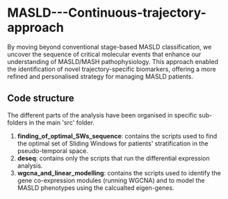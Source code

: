 # MASLD---Continuous-trajectory-approach
By moving beyond conventional stage-based MASLD classification, we uncover the sequence of critical molecular events that enhance our understanding of MASLD/MASH pathophysiology. This approach enabled the identification of novel trajectory-specific biomarkers, offering a more refined and personalised strategy for managing MASLD patients.


## Code structure

The different parts of the analysis have been organised in specific sub-folders in the main 'src' folder.

1. **finding_of_optimal_SWs_sequence**: contains the scripts used to find the optimal set of Sliding Windows for patients' stratification in the pseudo-temporal space.
2. **deseq**: contains only the scripts that run the differential expression analysis.
3. **wgcna_and_linear_modelling**: contains the scripts used to identify the gene co-expression modules (running WGCNA) and to model the MASLD phenotypes using the calcualted eigen-genes.
